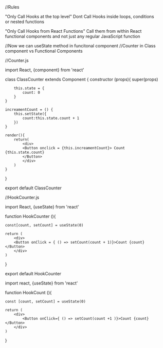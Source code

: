 //Rules

"Only Call Hooks at the top level"
Dont Call Hooks inside loops, conditions or nested functions

"Only Call Hooks from React Functions"
Call them from within React functional components and not just any regular JavaScript function

 //Now we can useState method in funcitonal component
 //Counter in Class component vs Functional Components

 //Counter.js

 import React, {component} from 'react'

class ClassCounter extends Component {
    constructor (props){
        super(props)

        this.state = {
            count: 0
        }
    }

    increamentCount = () {
        this.setState({
            count:this.state.count + 1
        })
    }

    render(){
        return(
            <div>
            <Button onclick = {this.increamentCount}> Count {this.state.count}
            </Button>
            </div>
        )
    }
}

export default ClassCounter





//HookCounter.js

import React, {useState} from 'react'

function HookCounter (){

    const[count, setCount] = useState(0)

    return (
        <div>
        <Button onClick = { () => setCount(count + 1)}>Count {count}</Button>
        </div>
    )
}

export default HookCounter


import react, {useState} from 'react'

function HookCount (){

    const [count, setCount] = useState(0)

    return (
        <div> 
            <Button onClick={ () => setCount(count +1 )}>Count {count}</Button>
        </div>
    )

}